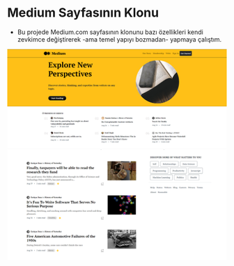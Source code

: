 # Medium Sayfasının Klonu

* Bu projede Medium.com sayfasının klonunu bazı özellikleri kendi zevkimce değiştirerek -ama temel yapıyı bozmadan- yapmaya çalıştım.

![Medium Clone Page-1](/Medium_SS_1.png)
![Medium Clone Page-2](/Medium_SS_2.png)